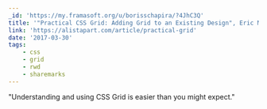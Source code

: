 ```yaml
---
_id: 'https://my.framasoft.org/u/borisschapira/?4JhC3Q'
title: '"Practical CSS Grid: Adding Grid to an Existing Design", Eric Meyer'
link: 'https://alistapart.com/article/practical-grid'
date: '2017-03-30'
tags:
    - css
    - grid
    - rwd
    - sharemarks
---
```


<div class="markdown"><p>&quot;Understanding and using CSS Grid is easier than you might expect.&quot;
</p></div>
